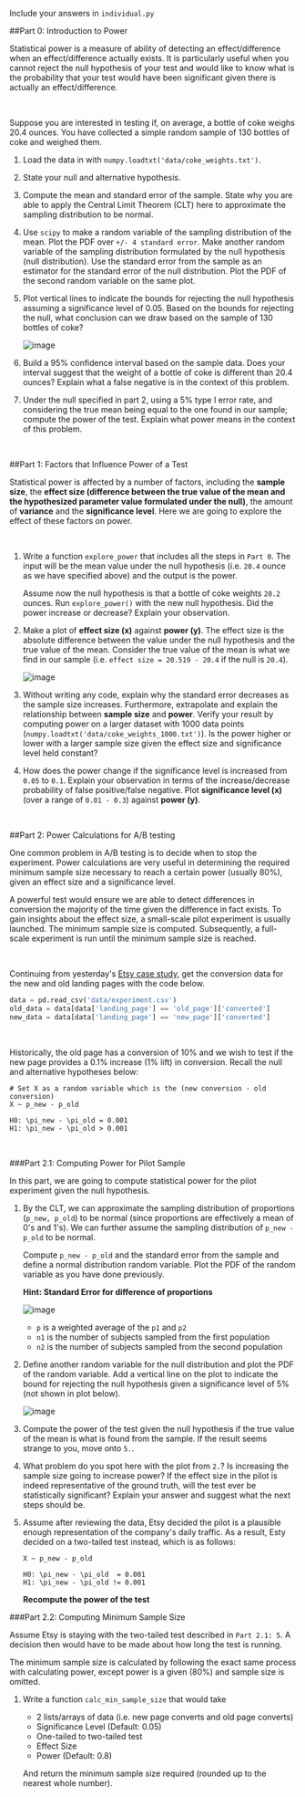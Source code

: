 Include your answers in `individual.py`

##Part 0: Introduction to Power

Statistical power is a measure of ability of detecting an effect/difference when an effect/difference actually exists. It is particularly useful when you cannot reject the null hypothesis of your test and would like to know what is the probability that your test would have been significant given there is actually an effect/difference.

<br>

Suppose you are interested in testing if, on average, a bottle of coke weighs 20.4 ounces. You have collected a
simple random sample of 130 bottles of coke and weighed them.

1. Load the data in with `numpy.loadtxt('data/coke_weights.txt')`.

2. State your null and alternative hypothesis.

3. Compute the mean and standard error of the sample. State why you are able to apply the Central
   Limit Theorem (CLT) here to approximate the sampling distribution to be normal.

4. Use `scipy` to make a random variable of the sampling distribution of the mean. Plot the PDF over `+/- 4
   standard error`. Make another random variable of the sampling distribution formulated by the
   null hypothesis (null distribution). Use the standard error from the sample as an estimator
   for the standard error of the null distribution. Plot the PDF of the second random variable on the
   same plot.

5. Plot vertical lines to indicate the bounds for rejecting the null hypothesis assuming a
   significance level of 0.05. Based on the bounds for rejecting the null, what conclusion
   can we draw based on the sample of 130 bottles of coke?

   ![image](images/power_plot.png)

6. Build a 95% confidence interval based on the sample data. Does your interval suggest that the weight of a bottle of coke is different than 20.4 ounces? Explain what a false negative is in the context of this problem.

7. Under the null specified in part 2, using a 5% type I error rate, and considering the true mean being equal to the one found in our sample; compute the power of the test. Explain what power means in the context of this problem.

<br>

##Part 1: Factors that Influence Power of a Test

Statistical power is affected by a number of factors, including the **sample size**, the **effect size (difference
between the true value of the mean and the hypothesized parameter value formulated under the null)**, the amount of **variance** and the **significance level**. Here we are going to explore the effect of these factors on power.

<br>

1. Write a function `explore_power` that includes all the steps in `Part 0`. The input will be the mean value under the null hypothesis (i.e. `20.4` ounce as we have specified above) and the output is the power. 

   Assume now the null hypothesis is that a bottle of coke weights `20.2` ounces. Run  `explore_power()` with the new null hypothesis. Did the power increase or decrease? Explain your observation.

2. Make a plot of **effect size (x)** against **power (y)**. The effect size is the absolute difference between the value under the null hypothesis and the true value of the mean.  Consider the true value of the mean is what we find in our sample (i.e. `effect size = 20.519 - 20.4` if the null is `20.4`).

   ![image](images/effect_size.png)

3. Without writing any code, explain why the standard error decreases as the sample size increases. Furthermore, extrapolate and explain the relationship between **sample size** and **power**. Verify your result by computing power on a larger dataset with 1000 data points (`numpy.loadtxt('data/coke_weights_1000.txt')`). Is the power higher or lower with a larger sample size given the effect size and significance level held constant?

4. How does the power change if the significance level is increased from `0.05` to `0.1`. Explain your observation in terms of the increase/decrease probability of false positive/false negative. Plot **significance level (x)** (over a range of `0.01 - 0.3`) against **power (y)**.

<br>

##Part 2: Power Calculations for A/B testing  

One common problem in A/B testing is to decide when to stop the experiment. Power calculations are very useful in determining the required minimum sample size necessary to reach a certain power (usually 80%), given an effect size and a significance level.

A powerful test would ensure we are able to detect differences in conversion the majority of the time given the difference in fact exists. To gain insights about the effect size, a small-scale pilot experiment is usually launched. The minimum sample size is computed. Subsequently, a full-scale experiment is run until the minimum sample size is reached.

<br>

Continuing from yesterday's [Etsy case study](https://github.com/zipfian/ab-testing/blob/master/pair.md), get the
conversion data for the new and old landing pages with the code below.

```python
data = pd.read_csv('data/experiment.csv')
old_data = data[data['landing_page'] == 'old_page']['converted']
new_data = data[data['landing_page'] == 'new_page']['converted']
```

<br>

Historically, the old page has a conversion of 10% and we wish to test if the new page provides a 0.1% increase
(1% lift) in conversion. Recall the null and alternative hypotheses below:

```
# Set X as a random variable which is the (new conversion - old conversion)
X ~ p_new - p_old

H0: \pi_new - \pi_old = 0.001
H1: \pi_new - \pi_old > 0.001
```

<br>

###Part 2.1: Computing Power for Pilot Sample

In this part, we are going to compute statistical power for the pilot experiment given the null hypothesis.

1. By the CLT, we can approximate the sampling distribution of proportions (`p_new, p_old`) to be normal (since proportions are effectively a mean of 0's and 1's). We can further assume the sampling distribution of `p_new - p_old` to be normal.

   Compute `p_new - p_old` and the standard error from the sample and define a normal distribution random variable. Plot the PDF of the random variable as you have done previously.

   **Hint: Standard Error for difference of proportions**

   ![image](images/sd_prop.gif)


   - `p` is a weighted average of the `p1` and `p2`
   - `n1` is the number of subjects sampled from the first population
   - `n2` is the number of subjects sampled from the second population


2. Define another random variable for the null distribution and plot the PDF of the random variable. Add
   a vertical line on the plot to indicate the bound for rejecting the null hypothesis given a significance
   level of 5% (not shown in plot below).

   ![image](images/ab.png)

3. Compute the power of the test given the null hypothesis if the true value of the mean is what is found from the sample. If the result seems strange to you, move onto `5.`.

4. What problem do you spot here with the plot from `2.`? Is increasing the sample size going to increase power?
   If the effect size in the pilot is indeed representative of the ground truth, will the test ever be               statistically significant? Explain your answer and suggest what the next steps should be.

5. Assume after reviewing the data, Etsy decided the pilot is a plausible enough representation of the company's daily traffic. As a result, Esty decided on a two-tailed test instead, which is as follows:

   ```
   X ~ p_new - p_old

   H0: \pi_new - \pi_old  = 0.001
   H1: \pi_new - \pi_old != 0.001
   ```

   **Recompute the power of the test**


###Part 2.2: Computing Minimum Sample Size

Assume Etsy is staying with the two-tailed test described in `Part 2.1: 5`. A decision then would have to be
made about how long the test is running.

The minimum sample size is calculated by following the exact same process with calculating power, except power is a given (80%) and sample size is omitted.

1. Write a function `calc_min_sample_size` that would take
   - 2 lists/arrays of data (i.e. new page converts and old page converts)
   - Significance Level (Default: 0.05)
   - One-tailed to two-tailed test
   - Effect Size
   - Power (Default: 0.8)

   And return the minimum sample size required (rounded up to the nearest whole number).

